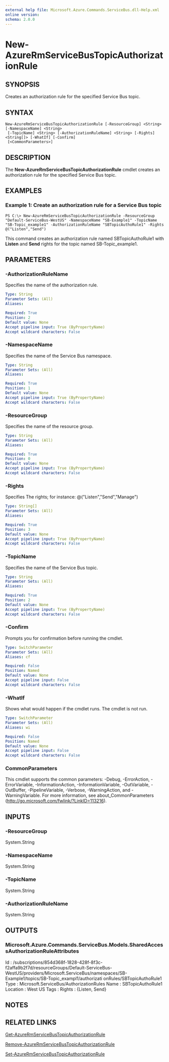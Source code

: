 ```yaml
---
external help file: Microsoft.Azure.Commands.ServiceBus.dll-Help.xml
online version: 
schema: 2.0.0
---
```


# New-AzureRmServiceBusTopicAuthorizationRule

## SYNOPSIS
Creates an authorization rule for the specified Service Bus topic.

## SYNTAX

```
New-AzureRmServiceBusTopicAuthorizationRule [-ResourceGroup] <String> [-NamespaceName] <String>
 [-TopicName] <String> [-AuthorizationRuleName] <String> [-Rights] <String[]> [-WhatIf] [-Confirm]
 [<CommonParameters>]
```

## DESCRIPTION
The **New-AzureRmServiceBusTopicAuthorizationRule** cmdlet creates an authorization rule for the specified Service Bus topic.

## EXAMPLES

### Example 1: Create an authorization rule for a Service Bus topic
```
PS C:\> New-AzureRmServiceBusTopicAuthorizationRule -ResourceGroup "Default-ServiceBus-WestUS" -NamespaceName "SB-Example1" -TopicName "SB-Topic_example1" -AuthorizationRuleName "SBTopicAuthoRule1" -Rights @("Listen","Send")
```

This command creates an authorization rule named SBTopicAuthoRule1 with **Listen** and **Send** rights for the topic named SB-Topic_example1.

## PARAMETERS

### -AuthorizationRuleName
Specifies the name of the authorization rule.

```yaml
Type: String
Parameter Sets: (All)
Aliases: 

Required: True
Position: 2
Default value: None
Accept pipeline input: True (ByPropertyName)
Accept wildcard characters: False
```

### -NamespaceName
Specifies the name of the Service Bus namespace.

```yaml
Type: String
Parameter Sets: (All)
Aliases: 

Required: True
Position: 1
Default value: None
Accept pipeline input: True (ByPropertyName)
Accept wildcard characters: False
```

### -ResourceGroup
Specifies the name of the resource group.

```yaml
Type: String
Parameter Sets: (All)
Aliases: 

Required: True
Position: 0
Default value: None
Accept pipeline input: True (ByPropertyName)
Accept wildcard characters: False
```

### -Rights
Specifies The rights; for instance: 
@("Listen","Send","Manage")

```yaml
Type: String[]
Parameter Sets: (All)
Aliases: 

Required: True
Position: 3
Default value: None
Accept pipeline input: True (ByPropertyName)
Accept wildcard characters: False
```

### -TopicName
Specifies the name of the Service Bus topic.

```yaml
Type: String
Parameter Sets: (All)
Aliases: 

Required: True
Position: 2
Default value: None
Accept pipeline input: True (ByPropertyName)
Accept wildcard characters: False
```

### -Confirm
Prompts you for confirmation before running the cmdlet.

```yaml
Type: SwitchParameter
Parameter Sets: (All)
Aliases: cf

Required: False
Position: Named
Default value: None
Accept pipeline input: False
Accept wildcard characters: False
```

### -WhatIf
Shows what would happen if the cmdlet runs.
The cmdlet is not run.

```yaml
Type: SwitchParameter
Parameter Sets: (All)
Aliases: wi

Required: False
Position: Named
Default value: None
Accept pipeline input: False
Accept wildcard characters: False
```

### CommonParameters
This cmdlet supports the common parameters: -Debug, -ErrorAction, -ErrorVariable, -InformationAction, -InformationVariable, -OutVariable, -OutBuffer, -PipelineVariable, -Verbose, -WarningAction, and -WarningVariable. For more information, see about_CommonParameters (http://go.microsoft.com/fwlink/?LinkID=113216).

## INPUTS

### -ResourceGroup
 System.String
 

### -NamespaceName
 System.String
 

### -TopicName
 System.String
 

### -AuthorizationRuleName
 System.String

## OUTPUTS

### Microsoft.Azure.Commands.ServiceBus.Models.SharedAccessAuthorizationRuleAttributes
Id       : /subscriptions/854d368f-1828-428f-8f3c-f2affa9b2f7d/resourceGroups/Default-ServiceBus-WestUS/providers/Microsoft.ServiceBus/namespaces/SB-Example1/topics/SB-Topic_exampl1/authorizati
           onRules/SBTopicAuthoRule1
Type     : Microsoft.ServiceBus/AuthorizationRules
Name     : SBTopicAuthoRule1
Location : West US
Tags     : 
Rights   : {Listen, Send}

## NOTES

## RELATED LINKS

[Get-AzureRmServiceBusTopicAuthorizationRule](./Get-AzureRmServiceBusTopicAuthorizationRule.md)

[Remove-AzureRmServiceBusTopicAuthorizationRule](./Remove-AzureRmServiceBusTopicAuthorizationRule.md)

[Set-AzureRmServiceBusTopicAuthorizationRule](./Set-AzureRmServiceBusTopicAuthorizationRule.md)
